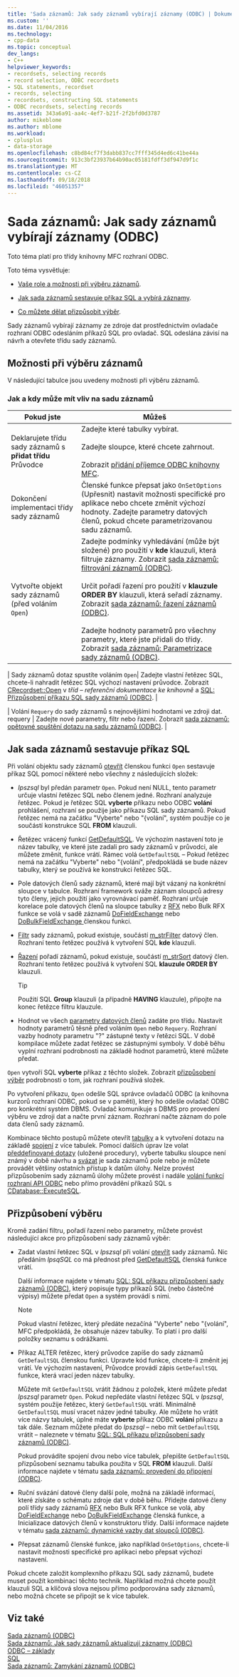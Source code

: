 ```yaml
---
title: 'Sada záznamů: Jak sady záznamů vybírají záznamy (ODBC) | Dokumentace Microsoftu'
ms.custom: ''
ms.date: 11/04/2016
ms.technology:
- cpp-data
ms.topic: conceptual
dev_langs:
- C++
helpviewer_keywords:
- recordsets, selecting records
- record selection, ODBC recordsets
- SQL statements, recordset
- records, selecting
- recordsets, constructing SQL statements
- ODBC recordsets, selecting records
ms.assetid: 343a6a91-aa4c-4ef7-b21f-2f2bfd0d3787
author: mikeblome
ms.author: mblome
ms.workload:
- cplusplus
- data-storage
ms.openlocfilehash: c8bd84cf7f3dabb837cc7fff345d4ed6c41be44a
ms.sourcegitcommit: 913c3bf23937b64b90ac05181fdff3df947d9f1c
ms.translationtype: MT
ms.contentlocale: cs-CZ
ms.lasthandoff: 09/18/2018
ms.locfileid: "46051357"
---
```

# <a name="recordset-how-recordsets-select-records-odbc"></a>Sada záznamů: Jak sady záznamů vybírají záznamy (ODBC)

Toto téma platí pro třídy knihovny MFC rozhraní ODBC.  
  
Toto téma vysvětluje:  
  
- [Vaše role a možnosti při výběru záznamů](#_core_your_options_in_selecting_records).  
  
- [Jak sada záznamů sestavuje příkaz SQL a vybírá záznamy](#_core_how_a_recordset_constructs_its_sql_statement).  
  
- [Co můžete dělat přizpůsobit výběr](#_core_customizing_the_selection).  
  
Sady záznamů vybírají záznamy ze zdroje dat prostřednictvím ovladače rozhraní ODBC odesláním příkazů SQL pro ovladač. SQL odeslána závisí na návrh a otevřete třídu sady záznamů.  
  
##  <a name="_core_your_options_in_selecting_records"></a> Možnosti při výběru záznamů  

V následující tabulce jsou uvedeny možnosti při výběru záznamů.  
  
### <a name="how-and-when-you-can-affect-a-recordset"></a>Jak a kdy může mít vliv na sadu záznamů  
  
|Pokud jste|Můžeš|  
|--------------|-------------|  
|Deklarujete třídu sady záznamů s **přidat třídu** Průvodce|Zadejte které tabulky vybírat.<br /><br /> Zadejte sloupce, které chcete zahrnout.<br /><br /> Zobrazit [přidání příjemce ODBC knihovny MFC](../../mfc/reference/adding-an-mfc-odbc-consumer.md).|  
|Dokončení implementaci třídy sady záznamů|Členské funkce přepsat jako `OnSetOptions` (Upřesnit) nastavit možnosti specifické pro aplikace nebo chcete změnit výchozí hodnoty. Zadejte parametry datových členů, pokud chcete parametrizovanou sadu záznamů.|  
|Vytvořte objekt sady záznamů (před voláním `Open`)|Zadejte podmínky vyhledávání (může být složené) pro použití v **kde** klauzuli, která filtruje záznamy. Zobrazit [sada záznamů: filtrování záznamů (ODBC)](../../data/odbc/recordset-filtering-records-odbc.md).<br /><br /> Určit pořadí řazení pro použití v **klauzule ORDER BY** klauzuli, která seřadí záznamy. Zobrazit [sada záznamů: řazení záznamů (ODBC)](../../data/odbc/recordset-sorting-records-odbc.md).<br /><br /> Zadejte hodnoty parametrů pro všechny parametry, které jste přidali do třídy. Zobrazit [sada záznamů: Parametrizace sady záznamů (ODBC)](../../data/odbc/recordset-parameterizing-a-recordset-odbc.md).|  

| Sady záznamů dotaz spustíte voláním `Open`| Zadejte vlastní řetězec SQL, chcete-li nahradit řetězec SQL výchozí nastavení průvodce. Zobrazit [CRecordset::Open](../../mfc/reference/crecordset-class.md#open) v *tříd – referenční dokumentace ke knihovně* a [SQL: Přizpůsobení příkazu SQL sady záznamů (ODBC)](../../data/odbc/sql-customizing-your-recordsets-sql-statement-odbc.md). |  

| Volání `Requery` do sady záznamů s nejnovějšími hodnotami ve zdroji dat. requery | Zadejte nové parametry, filtr nebo řazení. Zobrazit [sada záznamů: opětovné spuštění dotazu na sadu záznamů (ODBC)](../../data/odbc/recordset-requerying-a-recordset-odbc.md). |  
  
##  <a name="_core_how_a_recordset_constructs_its_sql_statement"></a> Jak sada záznamů sestavuje příkaz SQL  

Při volání objektu sady záznamů [otevřít](../../mfc/reference/crecordset-class.md#open) členskou funkci `Open` sestavuje příkaz SQL pomocí některé nebo všechny z následujících složek:  
  
- *Ipszsql* byl předán parametr `Open`. Pokud není NULL, tento parametr určuje vlastní řetězec SQL nebo členem jedné. Rozhraní analyzuje řetězec. Pokud je řetězec SQL **vyberte** příkazu nebo ODBC **volání** prohlášení, rozhraní se použije jako příkazu SQL sady záznamů. Pokud řetězec nemá na začátku "Vyberte" nebo "{volání", systém použije co je součástí konstrukce SQL **FROM** klauzuli.  
  
- Řetězec vrácený funkcí [GetDefaultSQL](../../mfc/reference/crecordset-class.md#getdefaultsql). Ve výchozím nastavení toto je název tabulky, ve které jste zadali pro sady záznamů v průvodci, ale můžete změnit, funkce vrátí. Rámec volá `GetDefaultSQL` – Pokud řetězec nemá na začátku "Vyberte" nebo "{volání", předpokládá se bude název tabulky, který se používá ke konstrukci řetězec SQL.  
  

- Pole datových členů sady záznamů, které mají být vázaný na konkrétní sloupce v tabulce. Rozhraní framework sváže záznam sloupců adresy tyto členy, jejich použití jako vyrovnávací paměť. Rozhraní určuje korelace pole datových členů na sloupce tabulky z [RFX](../../data/odbc/record-field-exchange-using-rfx.md) nebo Bulk RFX funkce se volá v sadě záznamů [DoFieldExchange](../../mfc/reference/crecordset-class.md#dofieldexchange) nebo [DoBulkFieldExchange ](../../mfc/reference/crecordset-class.md#dofieldexchange) členskou funkci.  
  
- [Filtr](../../data/odbc/recordset-filtering-records-odbc.md) sady záznamů, pokud existuje, součástí [m_strFilter](../../mfc/reference/crecordset-class.md#m_strfilter) datový člen. Rozhraní tento řetězec používá k vytvoření SQL **kde** klauzuli.  
  
- [Řazení](../../data/odbc/recordset-sorting-records-odbc.md) pořadí záznamů, pokud existuje, součástí [m_strSort](../../mfc/reference/crecordset-class.md#m_strsort) datový člen. Rozhraní tento řetězec používá k vytvoření SQL **klauzule ORDER BY** klauzuli.  

  
    > [!TIP]
    >  Použití SQL **Group** klauzuli (a případně **HAVING** klauzule), připojte na konec řetězce filtru klauzule.  
  
- Hodnot ve všech [parametry datových členů](../../data/odbc/recordset-parameterizing-a-recordset-odbc.md) zadáte pro třídu. Nastavit hodnoty parametrů těsně před voláním `Open` nebo `Requery`. Rozhraní vazby hodnoty parametru "?" zástupné texty v řetězci SQL. V době kompilace můžete zadat řetězec se zástupnými symboly. V době běhu vyplní rozhraní podrobnosti na základě hodnot parametrů, které můžete předat.  
  
`Open` vytvoří SQL **vyberte** příkaz z těchto složek. Zobrazit [přizpůsobení výběr](#_core_customizing_the_selection) podrobnosti o tom, jak rozhraní používá složek.  
  
Po vytvoření příkazu, `Open` odešle SQL správce ovladačů ODBC (a knihovna kurzorů rozhraní ODBC, pokud se v paměti), který ho odešle ovladač ODBC pro konkrétní systém DBMS. Ovladač komunikuje s DBMS pro provedení výběru ve zdroji dat a načte první záznam. Rozhraní načte záznam do pole data členů sady záznamů.  
  
Kombinace těchto postupů můžete otevřít [tabulky](../../data/odbc/recordset-declaring-a-class-for-a-table-odbc.md) a k vytvoření dotazu na základě [spojení](../../data/odbc/recordset-performing-a-join-odbc.md) z více tabulek. Pomocí dalších úprav lze volat [předdefinované dotazy](../../data/odbc/recordset-declaring-a-class-for-a-predefined-query-odbc.md) (uložené procedury), vyberte tabulku sloupce není známý v době návrhu a [svázat](../../data/odbc/recordset-dynamically-binding-data-columns-odbc.md) je sada záznamů pole nebo je můžete provádět většiny ostatních přístup k datům úlohy. Nelze provést přizpůsobením sady záznamů úlohy můžete provést i nadále [volání funkcí rozhraní API ODBC](../../data/odbc/odbc-calling-odbc-api-functions-directly.md) nebo přímo provádění příkazů SQL s [CDatabase::ExecuteSQL](../../mfc/reference/cdatabase-class.md#executesql).  
  
##  <a name="_core_customizing_the_selection"></a> Přizpůsobení výběru  

Kromě zadání filtru, pořadí řazení nebo parametry, můžete provést následující akce pro přizpůsobení sady záznamů výběr:  
  
- Zadat vlastní řetězec SQL v *Ipszsql* při volání [otevřít](../../mfc/reference/crecordset-class.md#open) sady záznamů. Nic předáním *lpsqSQL* co má přednost před [GetDefaultSQL](../../mfc/reference/crecordset-class.md#getdefaultsql) členská funkce vrátí.  
  
     Další informace najdete v tématu [SQL: SQL příkazu přizpůsobení sady záznamů (ODBC)](../../data/odbc/sql-customizing-your-recordsets-sql-statement-odbc.md), který popisuje typy příkazů SQL (nebo částečné výpisy) můžete předat `Open` a systém provádí s nimi.  
  
    > [!NOTE]
    >  Pokud vlastní řetězec, který předáte nezačíná "Vyberte" nebo "{volání", MFC předpokládá, že obsahuje název tabulky. To platí i pro další položky seznamu s odrážkami.  
  
- Příkaz ALTER řetězec, který průvodce zapíše do sady záznamů `GetDefaultSQL` členskou funkci. Upravte kód funkce, chcete-li změnit jej vrátí. Ve výchozím nastavení, Průvodce provádí zápis `GetDefaultSQL` funkce, která vrací jeden název tabulky.  
  
     Můžete mít `GetDefaultSQL` vrátit žádnou z položek, které můžete předat *Ipszsql* parametr `Open`. Pokud nepředáte vlastní řetězec SQL v *Ipszsql*, systém použije řetězec, který `GetDefaultSQL` vrátí. Minimálně `GetDefaultSQL` musí vracet název jedné tabulky. Ale můžete ho vrátit více názvy tabulek, úplné máte **vyberte** příkaz ODBC **volání** příkazu a tak dále. Seznam můžete předat do *Ipszsql* – nebo mít `GetDefaultSQL` vrátit – naleznete v tématu [SQL: SQL příkazu přizpůsobení sady záznamů (ODBC)](../../data/odbc/sql-customizing-your-recordsets-sql-statement-odbc.md).  
  
     Pokud provádíte spojení dvou nebo více tabulek, přepište `GetDefaultSQL` přizpůsobení seznamu tabulka použita v SQL **FROM** klauzuli. Další informace najdete v tématu [sada záznamů: provedení do připojení (ODBC)](../../data/odbc/recordset-performing-a-join-odbc.md).  
  

- Ruční svázání datové členy další pole, možná na základě informací, které získáte o schématu zdroje dat v době běhu. Přidejte datové členy polí třídy sady záznamů [RFX](../../data/odbc/record-field-exchange-using-rfx.md) nebo Bulk RFX funkce se volá, aby [DoFieldExchange](../../mfc/reference/crecordset-class.md#dofieldexchange) nebo [DoBulkFieldExchange](../../mfc/reference/crecordset-class.md#dobulkfieldexchange) členská funkce, a Inicializace datových členů v konstruktoru třídy. Další informace najdete v tématu [sada záznamů: dynamické vazby dat sloupců (ODBC)](../../data/odbc/recordset-dynamically-binding-data-columns-odbc.md).  
  
- Přepsat záznamů členské funkce, jako například `OnSetOptions`, chcete-li nastavit možnosti specifické pro aplikaci nebo přepsat výchozí nastavení.  
  
Pokud chcete založit komplexního příkazu SQL sady záznamů, budete muset použít kombinaci těchto technik. Například možná chcete použít klauzuli SQL a klíčová slova nejsou přímo podporována sady záznamů, nebo možná chcete se připojit se k více tabulek.  
  
## <a name="see-also"></a>Viz také  

[Sada záznamů (ODBC)](../../data/odbc/recordset-odbc.md)<br/>
[Sada záznamů: Jak sady záznamů aktualizují záznamy (ODBC)](../../data/odbc/recordset-how-recordsets-update-records-odbc.md)<br/>
[ODBC – základy](../../data/odbc/odbc-basics.md)<br/>
[SQL](../../data/odbc/sql.md)<br/>
[Sada záznamů: Zamykání záznamů (ODBC)](../../data/odbc/recordset-locking-records-odbc.md)